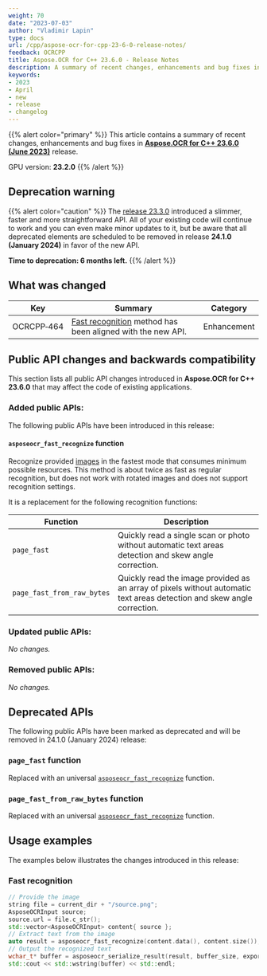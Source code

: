 ```yaml
---
weight: 70
date: "2023-07-03"
author: "Vladimir Lapin"
type: docs
url: /cpp/aspose-ocr-for-cpp-23-6-0-release-notes/
feedback: OCRCPP
title: Aspose.OCR for C++ 23.6.0 - Release Notes
description: A summary of recent changes, enhancements and bug fixes in Aspose.OCR for C++ 23.6.0 (June 2023) release.
keywords:
- 2023
- April
- new
- release
- changelog
---
```


{{% alert color="primary" %}}
This article contains a summary of recent changes, enhancements and bug fixes in [**Aspose.OCR for C++ 23.6.0 (June 2023)**](https://www.nuget.org/packages/Aspose.Ocr.Cpp/23.6.0) release.

GPU version: **23.2.0**
{{% /alert %}}

## Deprecation warning

{{% alert color="caution" %}}
The [release 23.3.0](/ocr/cpp/aspose-ocr-for-cpp-23-3-0-release-notes/) introduced a slimmer, faster and more straightforward API. All of your existing code will continue to work and you can even make minor updates to it, but be aware that all deprecated elements are scheduled to be removed in release **24.1.0 (January 2024)** in favor of the new API.

**Time to deprecation: 6 months left.**
{{% /alert %}}

## What was changed

Key | Summary | Category
--- | ------- | --------
OCRCPP&#8209;464 | [Fast recognition](/ocr/cpp/fast-recognition/) method has been aligned with the new API. | Enhancement

## Public API changes and backwards compatibility

This section lists all public API changes introduced in **Aspose.OCR for C++ 23.6.0** that may affect the code of existing applications.

### Added public APIs:

The following public APIs have been introduced in this release:

#### `asposeocr_fast_recognize` function

Recognize provided [images](/ocr/cpp/content-for-ocr/) in the fastest mode that consumes minimum possible resources. This method is about twice as fast as regular recognition, but does not work with rotated images and does not support recognition settings.

It is a replacement for the following recognition functions:

Function | Description
-------- | -----------
`page_fast` | Quickly read a single scan or photo without automatic text areas detection and skew angle correction.
`page_fast_from_raw_bytes` | Quickly read the image provided as an array of pixels without automatic text areas detection and skew angle correction.

### Updated public APIs:

_No changes._

### Removed public APIs:

_No changes._

## Deprecated APIs

The following public APIs have been marked as deprecated and will be removed in 24.1.0 (January 2024) release:

### `page_fast` function

Replaced with an universal [`asposeocr_fast_recognize`]() function.

### `page_fast_from_raw_bytes` function

Replaced with an universal [`asposeocr_fast_recognize`]() function.

## Usage examples

The examples below illustrates the changes introduced in this release:

### Fast recognition

```cpp
// Provide the image
string file = current_dir + "/source.png";
AsposeOCRInput source;
source.url = file.c_str();
std::vector<AsposeOCRInput> content{ source };
// Extract text from the image
auto result = asposeocr_fast_recognize(content.data(), content.size());
// Output the recognized text
wchar_t* buffer = asposeocr_serialize_result(result, buffer_size, export_format::text);
std::cout << std::wstring(buffer) << std::endl;
```
